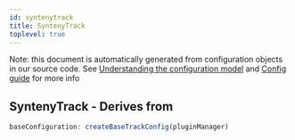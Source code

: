 ```yaml
---
id: syntenytrack
title: SyntenyTrack
toplevel: true
---
```


Note: this document is automatically generated from configuration objects in
our source code. See [Understanding the configuration
model](/docs/devguide_config/) and [Config guide](/docs/config_guide) for more
info

## SyntenyTrack - Derives from

```js
baseConfiguration: createBaseTrackConfig(pluginManager)
```
